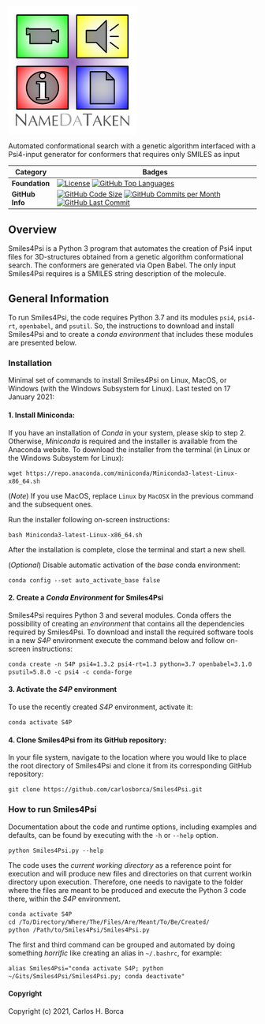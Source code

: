 <img align="center" src="https://github.com/carlosborca/NameDaTaken/blob/master/media/logo/Logo.png" height=260>

Automated conformational search with a genetic algorithm interfaced with a Psi4-input generator for conformers that requires only SMILES as input

| Category | Badges |
|-------------|-------------|
| **Foundation** | [![License](https://img.shields.io/github/license/carlosborca/Smiles4Psi.svg)](https://opensource.org/licenses/LGPL-3.0) [![GitHub Top Languages](https://img.shields.io/github/languages/top/carlosborca/Smiles4Psi)](https://github.com/carlosborca/Smiles4Psi/) |
| **GitHub Info** | [![GitHub Code Size](https://img.shields.io/github/languages/code-size/carlosborca/Smiles4Psi)](https://github.com/carlosborca/Smiles4Psi/) [![GitHub Commits per Month](https://img.shields.io/github/commit-activity/m/carlosborca/Smiles4Psi)](https://github.com/carlosborca/Smiles4Psi/) [![GitHub Last Commit](https://img.shields.io/github/last-commit/carlosborca/Smiles4Psi)](https://github.com/carlosborca/Smiles4Psi/) |

## Overview

Smiles4Psi is a Python 3 program that automates the creation of Psi4 input files for 3D-structures obtained from a genetic algorithm conformational search. The conformers are generated via Open Babel. The only input Smiles4Psi requires is a SMILES string description of the molecule.

## General Information

To run Smiles4Psi, the code requires Python 3.7 and its modules `psi4`, `psi4-rt`, `openbabel`, and `psutil`. So, the instructions to download and install Smiles4Psi and to create a _conda environment_ that includes these modules are presented below.

### Installation

Minimal set of commands to install Smiles4Psi on Linux, MacOS, or Windows (with the Windows Subsystem for Linux). Last tested on 17 January 2021:

#### 1. Install Miniconda:

If you have an installation of _Conda_ in your system, please skip to step 2. Otherwise, _Miniconda_ is required and the installer is available from the Anaconda website. To download the installer from the terminal (in Linux or the Windows Subsystem for Linux):

```
wget https://repo.anaconda.com/miniconda/Miniconda3-latest-Linux-x86_64.sh
```

(_Note_) If you use MacOS, replace `Linux` by `MacOSX` in the previous command and the subsequent ones.

Run the installer following on-screen instructions:

```
bash Miniconda3-latest-Linux-x86_64.sh
```

After the installation is complete, close the terminal and start a new shell.

(_Optional_) Disable automatic activation of the _base_ conda environment:

```
conda config --set auto_activate_base false
```

#### 2. Create a _Conda Environment_ for Smiles4Psi

Smiles4Psi requires Python 3 and several modules. Conda offers the possibility of creating an _environment_ that contains all the dependencies required by Smiles4Psi. To download and install the required software tools in a new _S4P_ environment execute the command below and follow on-screen instructions:

```
conda create -n S4P psi4=1.3.2 psi4-rt=1.3 python=3.7 openbabel=3.1.0 psutil=5.8.0 -c psi4 -c conda-forge
```

#### 3. Activate the _S4P_ environment

To use the recently created _S4P_ environment, activate it:

```
conda activate S4P
```

#### 4. Clone Smiles4Psi from its GitHub repository:

In your file system, navigate to the location where you would like to place the root directory of Smiles4Psi and clone it from its corresponding GitHub repository:

```
git clone https://github.com/carlosborca/Smiles4Psi.git
```

### How to run Smiles4Psi

Documentation about the code and runtime options, including examples and defaults, can be found by executing with the `-h` or `--help` option.

```
python Smiles4Psi.py --help
```

The code uses the _current working directory_ as a reference point for execution and will produce new files and directories on that current workin directory upon execution. Therefore, one needs to navigate to the folder where the files are meant to be produced and execute the Python 3 code there, within the _S4P_ environment.

```
conda activate S4P
cd /To/Directory/Where/The/Files/Are/Meant/To/Be/Created/
python /Path/to/Smiles4Psi/Smiles4Psi.py
```

The first and third command can be grouped and automated by doing something _horrific_ like creating an alias in `~/.bashrc`, for example:

```
alias Smiles4Psi="conda activate S4P; python ~/Gits/Smiles4Psi/Smiles4Psi.py; conda deactivate"
```

#### Copyright

Copyright (c) 2021, Carlos H. Borca
